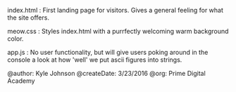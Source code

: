 index.html :
   First landing page for visitors. Gives a general feeling for what the site offers.

meow.css :
   Styles index.html with a purrfectly welcoming warm background color.

app.js :
   No user functionality, but will give users poking around in the console a look at how 'well' we put ascii figures into strings.



@author: Kyle Johnson
@createDate: 3/23/2016
@org: Prime Digital Academy

